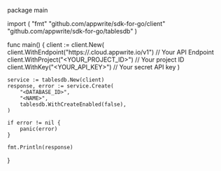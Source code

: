 package main

import (
    "fmt"
    "github.com/appwrite/sdk-for-go/client"
    "github.com/appwrite/sdk-for-go/tablesdb"
)

func main() {
    client := client.New(
        client.WithEndpoint("https://<REGION>.cloud.appwrite.io/v1") // Your API Endpoint
        client.WithProject("<YOUR_PROJECT_ID>") // Your project ID
        client.WithKey("<YOUR_API_KEY>") // Your secret API key
    )

    service := tablesdb.New(client)
    response, error := service.Create(
        "<DATABASE_ID>",
        "<NAME>",
        tablesdb.WithCreateEnabled(false),
    )

    if error != nil {
        panic(error)
    }

    fmt.Println(response)
}

